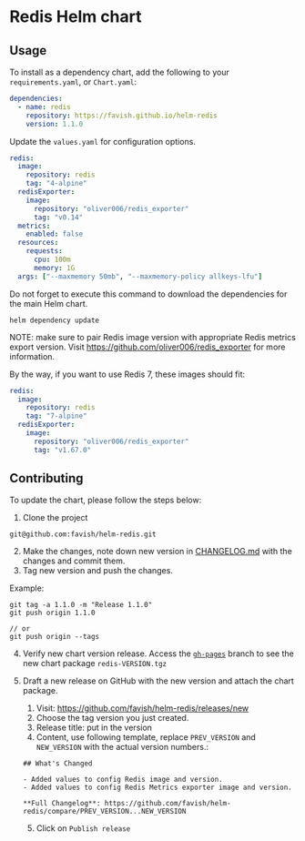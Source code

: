 # Redis Helm chart

## Usage

To install as a dependency chart, add the following to your `requirements.yaml`, or `Chart.yaml`:

```yaml
dependencies:
  - name: redis
    repository: https://favish.github.io/helm-redis
    version: 1.1.0
```

Update the `values.yaml` for configuration options.

```yaml
redis:
  image:
    repository: redis
    tag: "4-alpine"
  redisExporter:
    image:
      repository: "oliver006/redis_exporter"
      tag: "v0.14"
  metrics:
    enabled: false
  resources:
    requests:
      cpu: 100m
      memory: 1G
  args: ["--maxmemory 50mb", "--maxmemory-policy allkeys-lfu"]
```

Do not forget to execute this command to download the dependencies for the main Helm chart.

```
helm dependency update
```

NOTE: make sure to pair Redis image version with appropriate Redis metrics export version. Visit https://github.com/oliver006/redis_exporter for more information.

By the way, if you want to use Redis 7, these images should fit:

```yaml
redis:
  image:
    repository: redis
    tag: "7-alpine"
  redisExporter:
    image:
      repository: "oliver006/redis_exporter"
      tag: "v1.67.0"
```

## Contributing

To update the chart, please follow the steps below:

1. Clone the project

```
git@github.com:favish/helm-redis.git
```

2. Make the changes, note down new version in [CHANGELOG.md](CHANGELOG.md) with the changes and commit them.
3. Tag new version and push the changes.

Example:
```
git tag -a 1.1.0 -m "Release 1.1.0"
git push origin 1.1.0

// or
git push origin --tags
```

4. Verify new chart version release.
Access the [`gh-pages`](https://github.com/favish/helm-redis/tree/gh-pages) branch to see the new chart package `redis-VERSION.tgz`

5. Draft a new release on GitHub with the new version and attach the chart package.

   1. Visit: https://github.com/favish/helm-redis/releases/new
   2. Choose the tag version you just created.
   3. Release title: put in the version
   4. Content, use following template, replace `PREV_VERSION` and `NEW_VERSION` with the actual version numbers.:
   ```
   ## What's Changed

   - Added values to config Redis image and version.
   - Added values to config Redis Metrics exporter image and version.
   
   **Full Changelog**: https://github.com/favish/helm-redis/compare/PREV_VERSION...NEW_VERSION
   ```
   5. Click on `Publish release`
   